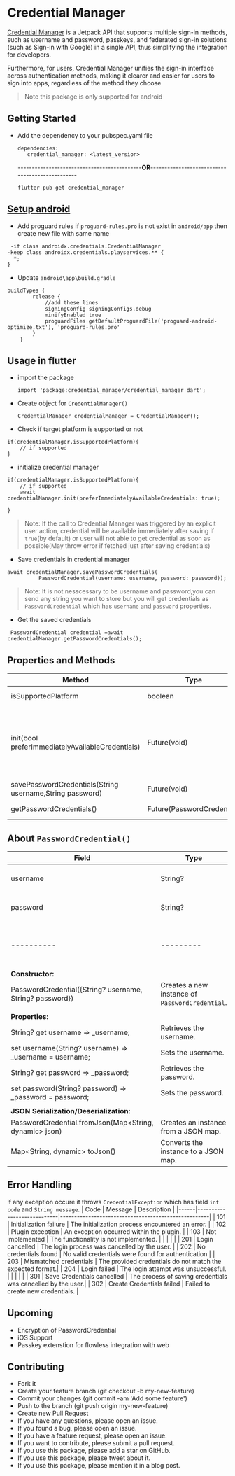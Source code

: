 # Credential Manager

[Credential Manager](https://developer.android.com/jetpack/androidx/releases/credentials) is a Jetpack API that supports multiple sign-in methods, such as username and password, passkeys, and federated sign-in solutions (such as Sign-in with Google) in a single API, thus simplifying the integration for developers.

Furthermore, for users, Credential Manager unifies the sign-in interface across authentication methods, making it clearer and easier for users to sign into apps, regardless of the method they choose


> Note this package is only supported for android

## Getting Started 

- Add the dependency to your pubspec.yaml file
   ```
   dependencies:
      credential_manager: <latest_version>
   ```

   --------------------------------------------**OR**------------------------------------------------
   ```
   flutter pub get credential_manager
   ```
## [Setup android](https://developer.android.com/training/sign-in/passkeys)
- Add proguard rules
if `proguard-rules.pro` is not exist in `android/app` then create new file with same name 

```
 -if class androidx.credentials.CredentialManager
-keep class androidx.credentials.playservices.** {
  *;
}

```
- Update `android\app\build.gradle` 

```
buildTypes {
        release {
            //add these lines 
            signingConfig signingConfigs.debug
            minifyEnabled true
            proguardFiles getDefaultProguardFile('proguard-android-optimize.txt'), 'proguard-rules.pro'
        }
    }
```
## Usage in flutter
- import the package

    ```
    import 'package:credential_manager/credential_manager dart';
    ```
- Create object for `CredentialManager()` 
    ```
    CredentialManager credentialManager = CredentialManager();
    ```
- Check if target platform is supported or not

```
if(credentialManager.isSupportedPlatform){
    // if supported
}
```

- initialize credential manager

```
if(credentialManager.isSupportedPlatform){
    // if supported
    await credentialManager.init(preferImmediatelyAvailableCredentials: true);

}
```
> Note: If the call to Credential Manager was triggered by an explicit user action, credential will be available immediately after saving if `true`(by default) or user will not able to get credential as soon as possible(May throw error if fetched just after saving credentials)

- Save credentials in credential manager

```
await credentialManager.savePasswordCredentials(
          PasswordCredential(username: username, password: password));
```

> Note: It is not nesscessary to be username and password,you can send any string you want to store but you will get credentials as `PasswordCredential` which has `username` and `password` properties.

- Get the saved  credentials

```
 PasswordCredential credential =await credentialManager.getPasswordCredentials();
```



## Properties and Methods

| Method              | Type                      | Description                                 |
|-----------------------|---------------------------|---------------------------------------------|
| isSupportedPlatform            | boolean     | Check if targeted platform supported or not(Only Android supported) |  
| init(bool preferImmediatelyAvailableCredentials)         | Future(void)                  | To initialize credential Manager,preferImmediatelyAvailableCredentials,If the call to Credential Manager was triggered by an explicit user action, credential will be available immediately after saving if `true`(by default) or user will not able to get credential as soon as possible(May throw error if fetched just after saving credentials) |
| savePasswordCredentials(String username,String password)         | Future(void)                  | To save credentials in credential Manager|
| getPasswordCredentials()         | Future(PasswordCredential)                  | return `PasswordCredential` object which has username,password fields |

## About `PasswordCredential()`

| Field    | Type    | Description                               |
|----------|---------|-------------------------------------------|
| username | String? | User's username for authentication.       |
| password | String? | User's password for authentication.       |
|----------|---------|-------------------------------------------|
| **Constructor:**                                  |
| PasswordCredential({String? username, String? password}) | Creates a new instance of `PasswordCredential`. |
|                                                   |
| **Properties:**                                   |
| String? get username => _username;                | Retrieves the username.                        |
| set username(String? username) => _username = username; | Sets the username.                             |
| String? get password => _password;                | Retrieves the password.                        |
| set password(String? password) => _password = password; | Sets the password.                             |
|                                                   |
| **JSON Serialization/Deserialization:**           |
| PasswordCredential.fromJson(Map<String, dynamic> json) | Creates an instance from a JSON map.           |
| Map<String, dynamic> toJson()                      | Converts the instance to a JSON map.           |


## Error Handling 
if any exception occure it throws `CredentialException` which has field  `int code` and `String message`.
| Code | Message                    | Description                                         |
|------|----------------------------|-----------------------------------------------------|
| 101  | Initialization failure     | The initialization process encountered an error.   |
| 102  | Plugin exception           | An exception occurred within the plugin.             |
| 103  | Not implemented            | The functionality is not implemented.               |
|      |                            |                                                     |
| 201  | Login cancelled            | The login process was cancelled by the user.        |
| 202  | No credentials found       | No valid credentials were found for authentication.|
| 203  | Mismatched credentials     | The provided credentials do not match the expected format.|
| 204  | Login failed               | The login attempt was unsuccessful.                 |
|      |                            |                                                     |
| 301  | Save Credentials cancelled  | The process of saving credentials was cancelled by the user.|
| 302  | Create Credentials failed   | Failed to create new credentials.                   |


## Upcoming

- Encryption of PasswordCredential
- iOS Support
- Passkey extenstion for flowless integration with web

## Contributing
- Fork it
- Create your feature branch (git checkout -b my-new-feature)
- Commit your changes (git commit -am 'Add some feature')
- Push to the branch (git push origin my-new-feature)
- Create new Pull Request
- If you have any questions, please open an issue.
- If you found a bug, please open an issue.
- If you have a feature request, please open an issue.
- If you want to contribute, please submit a pull request.
- If you use this package, please add a star on GitHub.
- If you use this package, please tweet about it.
- If you use this package, please mention it in a blog post.







